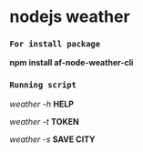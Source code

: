 # nodejs weather

### `For install package`

**npm install af-node-weather-cli**

### `Running script`

_weather -h_   **HELP**

_weather -t_   **TOKEN**

_weather -s_   **SAVE CITY**


